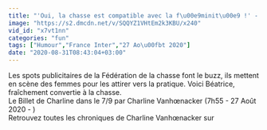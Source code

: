 ```yaml
---
title: "'Oui, la chasse est compatible avec la f\u00e9minit\u00e9 !' - Le Billet de Charline"
image: "https://s2.dmcdn.net/v/SQQYZ1VHtEm2k3KBU/x240"
vid_id: "x7vt1nn"
categories: "fun"
tags: ["Humour","France Inter","27 Ao\u00fbt 2020"]
date: "2020-08-31T08:43:04+03:00"
---
```

Les spots publicitaires de la Fédération de la chasse font le buzz, ils mettent en scène des femmes pour les attirer vers la pratique. Voici Béatrice, fraîchement convertie à la chasse.   <br>Le Billet de Charline dans le 7/9 par Charline Vanhœnacker (7h55 - 27 Août 2020 - )   <br>Retrouvez toutes les chroniques de Charline Vanhœnacker sur 
